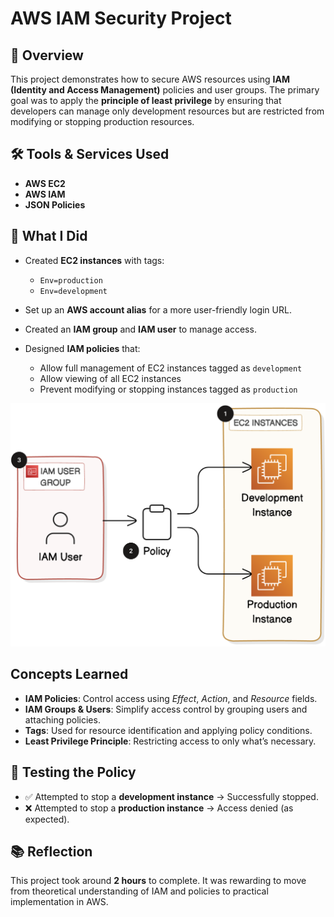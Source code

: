 # AWS IAM Security Project

## 📌 Overview

This project demonstrates how to secure AWS resources using **IAM (Identity and Access Management)** policies and user groups. The primary goal was to apply the **principle of least privilege** by ensuring that developers can manage only development resources but are restricted from modifying or stopping production resources.

## 🛠️ Tools & Services Used

* **AWS EC2**
* **AWS IAM**
* **JSON Policies**


## 🚀 What I Did

* Created **EC2 instances** with tags:

  * `Env=production`
  * `Env=development`
* Set up an **AWS account alias** for a more user-friendly login URL.
* Created an **IAM group** and **IAM user** to manage access.
* Designed **IAM policies** that:

  * Allow full management of EC2 instances tagged as `development`
  * Allow viewing of all EC2 instances
  * Prevent modifying or stopping instances tagged as `production`

![alt text](<architecture (1).png>)

## Concepts Learned

* **IAM Policies**: Control access using *Effect*, *Action*, and *Resource* fields.
* **IAM Groups & Users**: Simplify access control by grouping users and attaching policies.
* **Tags**: Used for resource identification and applying policy conditions.
* **Least Privilege Principle**: Restricting access to only what’s necessary.


## 🧪 Testing the Policy

* ✅ Attempted to stop a **development instance** → Successfully stopped.
* ❌ Attempted to stop a **production instance** → Access denied (as expected).


## 📚 Reflection

This project took around **2 hours** to complete. It was rewarding to move from theoretical understanding of IAM and policies to practical implementation in AWS.




